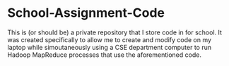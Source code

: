 # School-Assignment-Code

This is (or should be) a private repository that I store code in for school. It was created specifically to allow me to create and modify code on my laptop while simoutaneously using a CSE department computer to run Hadoop MapReduce processes that use the aforementioned code.
